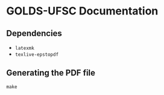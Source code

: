 # GOLDS-UFSC Documentation

## Dependencies

* ```latexmk```
* ```texlive-epstopdf```

## Generating the PDF file

```
make
```
